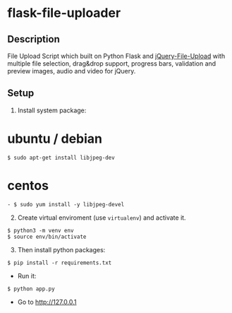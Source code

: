 flask-file-uploader
===================

## Description
File Upload Script which built on Python Flask and [jQuery-File-Upload](https://github.com/blueimp/jQuery-File-Upload/) with multiple file selection, drag&amp;drop support, progress bars, validation and preview images, audio and video for jQuery.

## Setup
1. Install system package:

# ubuntu / debian
```
$ sudo apt-get install libjpeg-dev
```
# centos
```
- $ sudo yum install -y libjpeg-devel
```
2. Create virtual enviroment (use `virtualenv`) and activate it.
```
$ python3 -m venv env
$ source env/bin/activate
```

3. Then install python packages:  

```
$ pip install -r requirements.txt
```
- Run it:

```
$ python app.py
```

- Go to http://127.0.0.1
